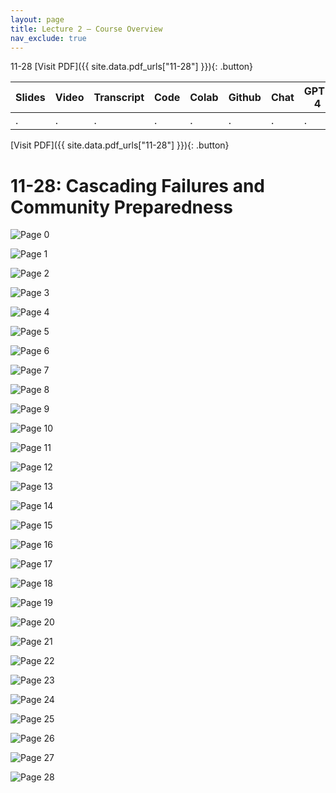 ```yaml
---
layout: page
title: Lecture 2 – Course Overview
nav_exclude: true
---
```

11-28
[Visit PDF]({{ site.data.pdf_urls["11-28"] }}){: .button}

| Slides | Video | Transcript | Code | Colab | Github | Chat | GPT-4 | LLaMA | Galactica |
| ------ | ----- | ---------- | ---- | ----- | ------ | ---- | ----- | ----- | --------- |
| .      | .     | .          | .    | .     | .      | .    | .     | .     | .          |

[Visit PDF]({{ site.data.pdf_urls["11-28"] }}){: .button}



# 11-28: Cascading Failures and Community Preparedness

![Page 0]( /CivEng112/assets/slides/11-28/11-28_Lecture.pdf-page0.png )

![Page 1]( /CivEng112/assets/slides/11-28/11-28_Lecture.pdf-page1.png )

![Page 2]( /CivEng112/assets/slides/11-28/11-28_Lecture.pdf-page2.png )

![Page 3]( /CivEng112/assets/slides/11-28/11-28_Lecture.pdf-page3.png )

![Page 4]( /CivEng112/assets/slides/11-28/11-28_Lecture.pdf-page4.png )

![Page 5]( /CivEng112/assets/slides/11-28/11-28_Lecture.pdf-page5.png )

![Page 6]( /CivEng112/assets/slides/11-28/11-28_Lecture.pdf-page6.png )

![Page 7]( /CivEng112/assets/slides/11-28/11-28_Lecture.pdf-page7.png )

![Page 8]( /CivEng112/assets/slides/11-28/11-28_Lecture.pdf-page8.png )

![Page 9]( /CivEng112/assets/slides/11-28/11-28_Lecture.pdf-page9.png )

![Page 10]( /CivEng112/assets/slides/11-28/11-28_Lecture.pdf-page10.png )

![Page 11]( /CivEng112/assets/slides/11-28/11-28_Lecture.pdf-page11.png )

![Page 12]( /CivEng112/assets/slides/11-28/11-28_Lecture.pdf-page12.png )

![Page 13]( /CivEng112/assets/slides/11-28/11-28_Lecture.pdf-page13.png )

![Page 14]( /CivEng112/assets/slides/11-28/11-28_Lecture.pdf-page14.png )

![Page 15]( /CivEng112/assets/slides/11-28/11-28_Lecture.pdf-page15.png )

![Page 16]( /CivEng112/assets/slides/11-28/11-28_Lecture.pdf-page16.png )

![Page 17]( /CivEng112/assets/slides/11-28/11-28_Lecture.pdf-page17.png )

![Page 18]( /CivEng112/assets/slides/11-28/11-28_Lecture.pdf-page18.png )

![Page 19]( /CivEng112/assets/slides/11-28/11-28_Lecture.pdf-page19.png )

![Page 20]( /CivEng112/assets/slides/11-28/11-28_Lecture.pdf-page20.png )

![Page 21]( /CivEng112/assets/slides/11-28/11-28_Lecture.pdf-page21.png )

![Page 22]( /CivEng112/assets/slides/11-28/11-28_Lecture.pdf-page22.png )

![Page 23]( /CivEng112/assets/slides/11-28/11-28_Lecture.pdf-page23.png )

![Page 24]( /CivEng112/assets/slides/11-28/11-28_Lecture.pdf-page24.png )

![Page 25]( /CivEng112/assets/slides/11-28/11-28_Lecture.pdf-page25.png )

![Page 26]( /CivEng112/assets/slides/11-28/11-28_Lecture.pdf-page26.png )

![Page 27]( /CivEng112/assets/slides/11-28/11-28_Lecture.pdf-page27.png )

![Page 28]( /CivEng112/assets/slides/11-28/11-28_Lecture.pdf-page28.png )

